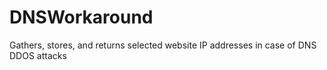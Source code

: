 # DNSWorkaround
Gathers, stores, and returns selected website IP addresses in case of DNS DDOS attacks
